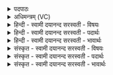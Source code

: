<details><summary>पदपाठः</summary>

विश्वे॑। दे॒वा॒सः॒। आ। ग॒त॒। शृ॒णु॒त। मे॒। इ॒मम्। हव॑म्। आ। इ॒दम्। ब॒र्हिः। नि। सी॒द॒त॒। उ॒प॒या॒मगृ॑हीत इत्यु॑पया॒मऽगृ॑हीतः। अ॒सि॒। विश्वे॑भ्यः। त्वा॒। दे॒वेभ्यः॑। ए॒षः। ते॒। योनिः॑। विश्वे॑भ्यः। त्वा। दे॒वेभ्यः॑। ३४।
</details>

<details><summary>अधिमन्त्रम् (VC)</summary>

- विश्वेदेवा देवताः
- गृत्समद ऋषिः
- आर्षी गायत्री, निचृद् आर्षी उष्णिक्
- ऋषभः, षड्जः
</details>

<details><summary>हिन्दी - स्वामी दयानन्द सरस्वती  - विषयः</summary>

अब प्रतिदिन पढ़ाने की योग्यता का उपदेश अगले मन्त्र में किया है ॥
</details>

<details><summary>हिन्दी - स्वामी दयानन्द सरस्वती  - पदार्थः</summary>

पदार्थान्वयभाषाः -  हे पूर्वमन्त्रप्रतिपादित गुणकर्म्मस्वभाववाले (विश्वे देवासः) समस्त विद्वान् लोगो ! आप हमारे समीप (आगत) आइये और हम लोगों के दिये हुए (इदम्) इस (बर्हिः) आसन पर (आ निषीदत) यथावकाश सुखपूर्वक बैठिये (मे) मेरी (हवम्) इस स्तुतियुक्त वाणी को (शृणुत) सुनिये। गृहस्थ अपने पुत्रादिकों के प्रति कहे कि हे पुत्र ! जिस कारण तू (उपयामगृहीतः) विद्वानों का ग्रहण किया हुआ (असि) है, इससे हम (त्वा) तुझे (विश्वेभ्यः) समस्त (देवेभ्यः) अच्छे-अच्छे विद्या पढ़ानेवाले विद्वानों को सौंपें, जिसलिये (एषः) यह समस्त विद्या का संग्रह (ते) तेरा (योनिः) घर के तुल्य है, इसलिये (त्वा) तुझे (विश्वेभ्यः) (देवेभ्यः) समस्त उक्त महाशयों से विद्या दिलाना चाहते हैं ॥३४॥
</details>

<details><summary>हिन्दी - स्वामी दयानन्द सरस्वती  - भावार्थः</summary>

भावार्थभाषाः -  विद्वान् लोगों को उचित है कि प्रतिदिन विद्यार्थियों को पढ़ावें और परम विद्वान् पण्डित लोग उन की परीक्षा भी प्रत्येक महीने में किया करें। उस परीक्षा से जो तीक्ष्णबुद्धियुक्त परिश्रम करनेवाले प्रतीत हों, उनको अत्यन्त परिश्रम से पढ़ाया करें ॥३४॥
</details>

<details><summary>संस्कृत - स्वामी दयानन्द सरस्वती  - विषयः</summary>

अथ प्रत्यहमध्यापनविषयमाह ॥
</details>

<details><summary>संस्कृत - स्वामी दयानन्द सरस्वती  - पदार्थः</summary>

पदार्थान्वयभाषाः -  हे पूर्वमन्त्रप्रतिपादितगुणकर्म्मस्वभावा विश्वे देवासो यूयमस्माकं निकटमागत अस्माभिर्दत्तमिदं बर्हिरासनमानिषीदत, मे ममेमं हवं शृणुत। गृहस्थाः स्वपुत्रादीन् प्रत्येवं ब्रूयुर्यतस्त्वमुपयामगृहीतोऽसि तस्मात् त्वा त्वां विश्वेभ्यो देवेभ्यो प्रयच्छेम, ते तवैष योनिरस्ति, त्वा त्वां विश्वेभ्यो देवेभ्योऽधिकां विद्यां दापयेम ॥३४॥
</details>

<details><summary>संस्कृत - स्वामी दयानन्द सरस्वती  - भावार्थः</summary>

भावार्थभाषाः -  एके विद्वांसोऽन्वहं विद्यार्थिनः पाठयेयुरपरे विपश्चितो विद्वांसः प्रतिमासमध्येतॄणां परीक्षणं च कुर्य्युः। तत्कृत्वाऽध्यापकाः प्रतीततीव्रबुद्धीन् परिश्रमं कुर्वतोऽध्येतॄनतिश्रमेण पाठयेयुरिति ॥३४॥
</details>